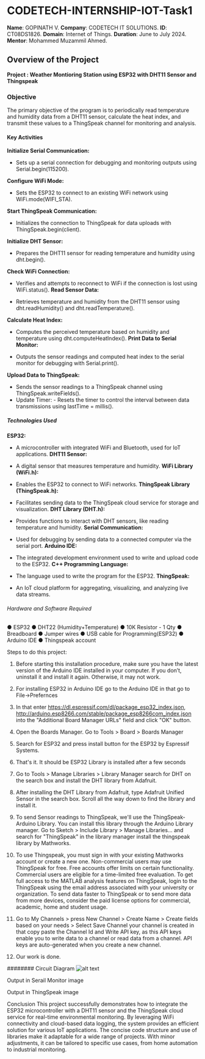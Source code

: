  # CODETECH-INTERNSHIP-IOT-Task1

**Name**: GOPINATH V.
**Company**: CODETECH IT SOLUTIONS.
**ID**: CT08DS1826.
**Domain**: Internet of Things.
**Duration**: June to July 2024.
**Mentor**: Mohammed Muzammil Ahmed.

## Overview of the Project
**Project : Weather Montioring Station using ESP32 with DHT11 Sensor and Thingspeak**
### Objective
The primary objective of the program is to periodically read temperature and humidity data from a DHT11 sensor, calculate the heat index, and transmit these values to a ThingSpeak channel for monitoring and analysis.

#### Key Activities
**Initialize Serial Communication:**

- Sets up a serial connection for debugging and monitoring outputs using Serial.begin(115200).

**Configure WiFi Mode:**

- Sets the ESP32 to connect to an existing WiFi network using WiFi.mode(WIFI_STA).

**Start ThingSpeak Communication:**

- Initializes the connection to ThingSpeak for data uploads with ThingSpeak.begin(client).

**Initialize DHT Sensor:**

- Prepares the DHT11 sensor for reading temperature and humidity using dht.begin().

**Check WiFi Connection:**

- Verifies and attempts to reconnect to WiFi if the connection is lost using WiFi.status().
**Read Sensor Data:**

- Retrieves temperature and humidity from the DHT11 sensor using dht.readHumidity() and dht.readTemperature().

**Calculate Heat Index:**

- Computes the perceived temperature based on humidity and temperature using dht.computeHeatIndex().
**Print Data to Serial Monitor:**

- Outputs the sensor readings and computed heat index to the serial monitor for debugging with Serial.print().

**Upload Data to ThingSpeak:**

- Sends the sensor readings to a ThingSpeak channel using ThingSpeak.writeFields().
- Update Timer: - Resets the timer to control the interval between data transmissions using lastTime = millis().

##### Technologies Used
**ESP32:**

- A microcontroller with integrated WiFi and Bluetooth, used for IoT applications.
**DHT11 Sensor:**

- A digital sensor that measures temperature and humidity.
**WiFi Library (WiFi.h):**

- Enables the ESP32 to connect to WiFi networks.
**ThingSpeak Library (ThingSpeak.h):**

- Facilitates sending data to the ThingSpeak cloud service for storage and visualization.
**DHT Library (DHT.h):**

- Provides functions to interact with DHT sensors, like reading temperature and humidity.
**Serial Communication:**

- Used for debugging by sending data to a connected computer via the serial port.
**Arduino IDE:**

- The integrated development environment used to write and upload code to the ESP32.
**C++ Programming Language:**

- The language used to write the program for the ESP32.
**ThingSpeak:**

- An IoT cloud platform for aggregating, visualizing, and analyzing live data streams.
###### Hardware and Software Required
● ESP32
● DHT22 (Humidity+Temperature)
● 10K Resistor - 1 Qty
● Breadboard
● Jumper wires
● USB cable for Programming(ESP32)
● Arduino IDE
● Thingspeak account

<h7> Steps to do this project:
1. Before starting this installation procedure, make sure you have the latest version of the Arduino IDE installed in your computer. If you don’t, uninstall it and install it again. Otherwise, it may not work.

2. For installing ESP32 in Arduino IDE go to the Arduino IDE in that go to File->Prefernces

3. In that enter https://dl.espressif.com/dl/package_esp32_index.json, http://arduino.esp8266.com/stable/package_esp8266com_index.json into the "Additional Board Manager URLs" field and click "OK" button.

4. Open the Boards Manager. Go to Tools > Board > Boards Manager

5. Search for ESP32 and press install button for the ESP32 by Espressif Systems.

6. That's it. It should be ESP32 Library is installed after a few seconds

7. Go to Tools > Manage Libraries > Library Manager search for DHT on the search box and install the DHT library from Adafruit.

8. After installing the DHT Library from Adafruit, type Adafruit Unified Sensor in the search box. Scroll all the way down to find the library and install it.

9. To send Sensor readings to ThingSpeak, we'll use the ThingSpeak-Arduino Library. You can install this library through the Arduino Library manager. Go to Sketch > Include Library > Manage Libraries... and search for "ThingSpeak" in the library manager install the thingspeak library by Mathworks.

10. To use Thingspeak, you must sign in with your existing Mathworks account or create a new one. Non-commercial users may use ThingSpeak for free. Free accounts offer limits on certain functionality. Commercial users are eligible for a time-limited free evaluation. To get full access to the MATLAB analysis features on ThingSpeak, login to the ThingSpeak using the email address associated with your university or organization. To send data faster to ThingSpeak or to send more data from more devices, consider the paid license options for commercial, academic, home and student usage.

11. Go to My Channels > press New Channel > Create Name > Create fields based on your needs > Select Save Channel your channel is created in that copy paste the Channel Id and Write API key, as this API keys enable you to write data to a channel or read data from a channel. API keys are auto-generated when you create a new channel.

12. Our work is done.

 ######## Circuit Diagram
![alt text](https://private-user-images.githubusercontent.com/167459628/346424176-31074f9d-4207-41e2-9e1e-be4cc3a4eb41.png?jwt=eyJhbGciOiJIUzI1NiIsInR5cCI6IkpXVCJ9.eyJpc3MiOiJnaXRodWIuY29tIiwiYXVkIjoicmF3LmdpdGh1YnVzZXJjb250ZW50LmNvbSIsImtleSI6ImtleTUiLCJleHAiOjE3MjA0OTU0MzYsIm5iZiI6MTcyMDQ5NTEzNiwicGF0aCI6Ii8xNjc0NTk2MjgvMzQ2NDI0MTc2LTMxMDc0ZjlkLTQyMDctNDFlMi05ZTFlLWJlNGNjM2E0ZWI0MS5wbmc_WC1BbXotQWxnb3JpdGhtPUFXUzQtSE1BQy1TSEEyNTYmWC1BbXotQ3JlZGVudGlhbD1BS0lBVkNPRFlMU0E1M1BRSzRaQSUyRjIwMjQwNzA5JTJGdXMtZWFzdC0xJTJGczMlMkZhd3M0X3JlcXVlc3QmWC1BbXotRGF0ZT0yMDI0MDcwOVQwMzE4NTZaJlgtQW16LUV4cGlyZXM9MzAwJlgtQW16LVNpZ25hdHVyZT02MTYxNDk1YzViMWE1NmU5M2IyNDk1MjA4MzlhODljYjYwNDMwNThlMDQ2NWIwNmYzNzcxMmU0N2FkNTlkM2M0JlgtQW16LVNpZ25lZEhlYWRlcnM9aG9zdCZhY3Rvcl9pZD0wJmtleV9pZD0wJnJlcG9faWQ9MCJ9.beehC1bm07vRQAiPhVo_OsC5A0B5YVuXo7kkeEyZWKw)

Output in Serail Monitor
image

Output in ThingSpeak
image

Conclusion
This project successfully demonstrates how to integrate the ESP32 microcontroller with a DHT11 sensor and the ThingSpeak cloud service for real-time environmental monitoring. By leveraging WiFi connectivity and cloud-based data logging, the system provides an efficient solution for various IoT applications. The concise code structure and use of libraries make it adaptable for a wide range of projects. With minor adjustments, it can be tailored to specific use cases, from home automation to industrial monitoring.
